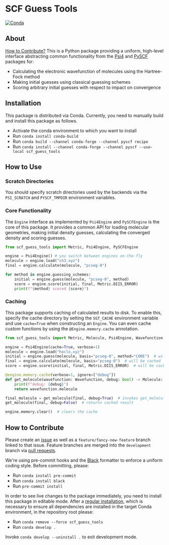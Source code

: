 # SCF Guess Tools

[![Conda](https://github.com/hauser-group/scf_guess_tools/actions/workflows/test.yaml/badge.svg)](https://github.com/hauser-group/scf_guess_tools/actions/workflows/test.yaml)

## About

[How to Contribute?](#how-to-contribute) This is a Python package providing a
uniform, high-level interface abstracting  common functionality from the
[Psi4](https://psicode.org) and [PySCF](https://pyscf.org) packages for:
- Calculating the electronic wavefunction of molecules using the Hartree-Fock 
method
- Making initial guesses using classical guessing schemes
- Scoring arbitrary initial guesses with respect to impact on convergence

## Installation

This package is distributed via Conda. Currently, you need to manually build and
install this package as follows.

- Activate the conda environment to which you want to install
- Run `conda install conda-build`
- Run `conda build --channel conda-forge --channel pyscf recipe`
- Run `conda install --channel conda-forge --channel pyscf --use-local
scf_guess_tools`

## How to Use

### Scratch Directories

You should specify scratch directories used by the backends via the
`PSI_SCRATCH` and `PYSCF_TMPDIR` environment variables.

### Core Functionality

The `Engine` interface as implemented by `Psi4Engine` and `PySCFEngine` is the
core of this package. It provides a common API for loading molecular geometries,
making initial density guesses, calculating the converged density and scoring
guesses.

```python
from scf_guess_tools import Metric, Psi4Engine, PySCFEngine

engine = Psi4Engine() # you switch between engines on-the-fly
molecule = engine.load("ch3.xyz")
final = engine.calculate(molecule, "pcseg-0")

for method in engine.guessing_schemes:
    initial = engine.guess(molecule, "pcseg-0", method)
    score = engine.score(initial, final, Metric.DIIS_ERROR)
    print(f"{method} scored {score}")
```

### Caching

This package supports caching of calculated results to disk. To enable this,
specify the cache directory by setting the `SGT_CACHE` environment variable and
use `cache=True` when constructing an `Engine`. You can even cache custom
functions by using the `@Engine.memory.cache` annotation.

```python
from scf_guess_tools import Metric, Molecule, Psi4Engine, Wavefunction

engine = Psi4Engine(cache=True, verbose=1)
molecule = engine.load("hoclo.xyz")
initial = engine.guess(molecule, basis="pcseg-0", method="CORE")  # will be cached
final = engine.calculate(molecule, basis="pcseg-0")  # will be cached
score = engine.score(initial, final, Metric.DIIS_ERROR)  # will be cached

@engine.memory.cache(verbose=1, ignore=["debug"])
def get_molecule(wavefunction: Wavefunction, debug: bool) -> Molecule:
    print(f"debug: {debug}")
    return wavefunction.molecule

final_molecule = get_molecule(final, debug=True)  # invokes get_molecule
get_molecule(final, debug=False)  # returns cached result

engine.memory.clear()  # clears the cache
```

## How to Contribute

Please create an [issue](https://github.com/hauser-group/scf_guess_tools/issues)
as well as a `feature/fancy-new-feature` branch linked to that issue. Feature
branches are merged into the `development` branch via
[pull requests](https://github.com/hauser-group/scf_guess_tools/pulls).

We're using pre-commit hooks and the [Black](https://github.com/psf/black)
formatter to enforce a uniform coding style. Before committing, please:
- Run `conda install pre-commit`
- Run `conda install black`
- Run `pre-commit install`

In order to see live changes to the package immediately, you need to install
this  package in editable mode. After a [regular installation](#installation),
which is necessary to ensure all dependencies are installed in the target Conda environment, in the repository root please:

- Run `conda remove --force scf_guess_tools`
- Run `conda develop .`

Invoke `conda develop --uninstall .` to exit development mode.